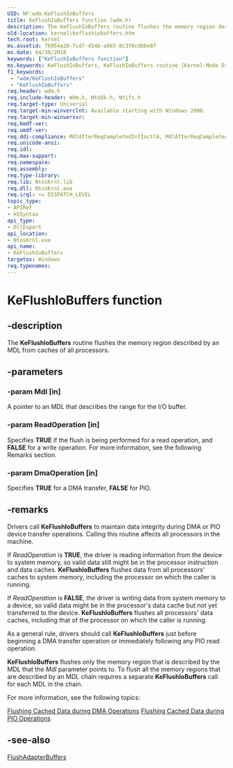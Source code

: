 ```yaml
---
UID: NF:wdm.KeFlushIoBuffers
title: KeFlushIoBuffers function (wdm.h)
description: The KeFlushIoBuffers routine flushes the memory region described by an MDL from caches of all processors.
old-location: kernel\keflushiobuffers.htm
tech.root: kernel
ms.assetid: 76954a20-7cd7-454b-a965-8c3f0cdb6e8f
ms.date: 04/30/2018
keywords: ["KeFlushIoBuffers function"]
ms.keywords: KeFlushIoBuffers, KeFlushIoBuffers routine [Kernel-Mode Driver Architecture], k105_265e110c-5dad-444c-a97d-6693d7996c51.xml, kernel.keflushiobuffers, wdm/KeFlushIoBuffers
f1_keywords:
 - "wdm/KeFlushIoBuffers"
 - "KeFlushIoBuffers"
req.header: wdm.h
req.include-header: Wdm.h, Ntddk.h, Ntifs.h
req.target-type: Universal
req.target-min-winverclnt: Available starting with Windows 2000.
req.target-min-winversvr: 
req.kmdf-ver: 
req.umdf-ver: 
req.ddi-compliance: MdlAfterReqCompletedIntIoctlA, MdlAfterReqCompletedIoctlA, MdlAfterReqCompletedReadA, MdlAfterReqCompletedWriteA
req.unicode-ansi: 
req.idl: 
req.max-support: 
req.namespace: 
req.assembly: 
req.type-library: 
req.lib: NtosKrnl.lib
req.dll: NtosKrnl.exe
req.irql: <= DISPATCH_LEVEL
topic_type:
- APIRef
- kbSyntax
api_type:
- DllExport
api_location:
- NtosKrnl.exe
api_name:
- KeFlushIoBuffers
targetos: Windows
req.typenames: 
---
```


# KeFlushIoBuffers function


## -description


The <b>KeFlushIoBuffers</b> routine flushes the memory region described by an MDL from caches of all processors.


## -parameters




### -param Mdl [in]

A pointer to an MDL that describes the range for the I/O buffer.


### -param ReadOperation [in]

Specifies <b>TRUE</b> if the flush is being performed for a read operation, and <b>FALSE</b> for a write operation. For more information, see the following Remarks section.


### -param DmaOperation [in]

Specifies <b>TRUE</b> for a DMA transfer, <b>FALSE</b> for PIO.


## -remarks



Drivers call <b>KeFlushIoBuffers</b> to maintain data integrity during DMA or PIO device transfer operations. Calling this routine affects all processors in the machine.

If <i>ReadOperation</i> is <b>TRUE</b>, the driver is reading information from the device to system memory, so valid data still might be in the processor instruction and data caches. <b>KeFlushIoBuffers</b> flushes data from all processors' caches to system memory, including the processor on which the caller is running.

If <i>ReadOperation</i> is <b>FALSE</b>, the driver is writing data from system memory to a device, so valid data might be in the processor's data cache but not yet transferred to the device. <b>KeFlushIoBuffers</b> flushes all processors' data caches, including that of the processor on which the caller is running.

As a general rule, drivers should call <b>KeFlushIoBuffers</b> just before beginning a DMA transfer operation or immediately following any PIO read operation.

<b>KeFlushIoBuffers</b> flushes only the memory region that is described by the MDL that the <i>Mdl</i> parameter points to. To flush all the memory regions that are described by an MDL chain requires a separate <b>KeFlushIoBuffers</b> call for each MDL in the chain.

For more information, see the following topics:

<a href="https://docs.microsoft.com/windows-hardware/drivers/kernel/flushing-cached-data-during-dma-operations">Flushing Cached Data during DMA Operations</a>
<a href="https://docs.microsoft.com/windows-hardware/drivers/kernel/flushing-cached-data-during-pio-operations">Flushing Cached Data during PIO Operations</a>



## -see-also




<a href="https://docs.microsoft.com/windows-hardware/drivers/ddi/wdm/nc-wdm-pflush_adapter_buffers">FlushAdapterBuffers</a>
 

 

